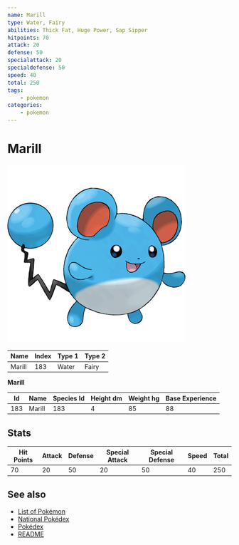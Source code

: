 ```yaml
---
name: Marill
type: Water, Fairy
abilities: Thick Fat, Huge Power, Sap Sipper
hitpoints: 70
attack: 20
defense: 50
specialattack: 20
specialdefense: 50
speed: 40
total: 250
tags:
    - pokemon
categories:
    - pokemon
---
```


# Marill


![Marill](images/183.png)

| **Name** | **Index** | **Type 1** | **Type 2** |
|----|----|----|----|
| Marill | 183 | Water | Fairy  |

**Marill** 




| **Id** | **Name** | **Species Id** | **Height dm** | **Weight hg** | **Base Experience** |
|--------|----------|----------------|------------|------------|---------------------|
| 183 | Marill | 183 | 4 | 85 | 88 |



## Stats

| **Hit Points** | **Attack** | **Defense** | **Special Attack** | **Special Defense** | **Speed** | **Total** |
|----------------|------------|-------------|--------------------|---------------------|-----------|-----------|
| 70 | 20 | 50 | 20 | 50 | 40 | 250 |

## See also

- [List of Pokémon](../pokemon.md)
- [National Pokédex](../national_pokedex.md)
- [Pokédex](../pokedex.md)
- [README](../README.md)

